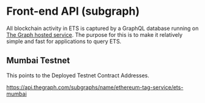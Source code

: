 # Front-end API (subgraph)

All blockchain activity in ETS is captured by a GraphQL database running on [The Graph hosted service](https://thegraph.com/hosted-service). The purpose for this is to make it relatively simple and fast for applications to query ETS.

## Mumbai Testnet

This points to the Deployed Testnet Contract Addresses.

<https://api.thegraph.com/subgraphs/name/ethereum-tag-service/ets-mumbai>

